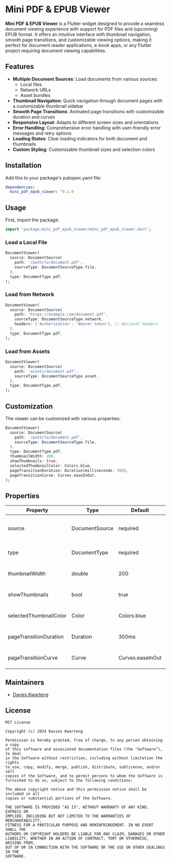 # Mini PDF & EPUB Viewer

**Mini PDF & EPUB Viewer** is a Flutter widget designed to provide a seamless document viewing experience with support for PDF files and (upcoming) EPUB format. It offers an intuitive interface with thumbnail navigation, smooth page transitions, and customizable viewing options, making it perfect for document reader applications, e-book apps, or any Flutter project requiring document viewing capabilities.

## Features

- **Multiple Document Sources**: Load documents from various sources:
  - Local files
  - Network URLs
  - Asset bundles
- **Thumbnail Navigation**: Quick navigation through document pages with a customizable thumbnail sidebar
- **Smooth Page Transitions**: Animated page transitions with customizable duration and curves
- **Responsive Layout**: Adapts to different screen sizes and orientations
- **Error Handling**: Comprehensive error handling with user-friendly error messages and retry options
- **Loading States**: Clear loading indicators for both document and thumbnails
- **Custom Styling**: Customizable thumbnail sizes and selection colors

## Installation

Add this to your package's pubspec.yaml file:

```yaml
dependencies:
  mini_pdf_epub_viewer: ^0.1.0
```

## Usage

First, import the package:

```dart
import 'package:mini_pdf_epub_viewer/mini_pdf_epub_viewer.dart';
```

### Load a Local File

```dart
DocumentViewer(
  source: DocumentSource(
    path: '/path/to/document.pdf',
    sourceType: DocumentSourceType.file,
  ),
  type: DocumentType.pdf,
);
```

### Load from Network

```dart
DocumentViewer(
  source: DocumentSource(
    path: 'https://example.com/document.pdf',
    sourceType: DocumentSourceType.network,
    headers: {'Authorization': 'Bearer token'}, // Optional headers
  ),
  type: DocumentType.pdf,
);
```

### Load from Assets

```dart
DocumentViewer(
  source: DocumentSource(
    path: 'assets/document.pdf',
    sourceType: DocumentSourceType.asset,
  ),
  type: DocumentType.pdf,
);
```

## Customization

The viewer can be customized with various properties:

```dart
DocumentViewer(
  source: DocumentSource(
    path: '/path/to/document.pdf',
    sourceType: DocumentSourceType.file,
  ),
  type: DocumentType.pdf,
  thumbnailWidth: 200,
  showThumbnails: true,
  selectedThumbnailColor: Colors.blue,
  pageTransitionDuration: Duration(milliseconds: 300),
  pageTransitionCurve: Curves.easeInOut,
);
```

## Properties

| Property | Type | Default | Description |
|----------|------|---------|-------------|
| source | DocumentSource | required | Configuration for the document source |
| type | DocumentType | required | Type of document (PDF/EPUB) |
| thumbnailWidth | double | 200 | Width of thumbnail sidebar |
| showThumbnails | bool | true | Whether to show thumbnails |
| selectedThumbnailColor | Color | Colors.blue | Color of selected thumbnail |
| pageTransitionDuration | Duration | 300ms | Duration of page transitions |
| pageTransitionCurve | Curve | Curves.easeInOut | Animation curve for transitions |

## Maintainers

- [Davies Kwarteng](https://github.com/davies-k)

## License

```
MIT License

Copyright (c) 2024 Davies Kwarteng

Permission is hereby granted, free of charge, to any person obtaining a copy
of this software and associated documentation files (the "Software"), to deal
in the Software without restriction, including without limitation the rights
to use, copy, modify, merge, publish, distribute, sublicense, and/or sell
copies of the Software, and to permit persons to whom the Software is
furnished to do so, subject to the following conditions:

The above copyright notice and this permission notice shall be included in all
copies or substantial portions of the Software.

THE SOFTWARE IS PROVIDED "AS IS", WITHOUT WARRANTY OF ANY KIND, EXPRESS OR
IMPLIED, INCLUDING BUT NOT LIMITED TO THE WARRANTIES OF MERCHANTABILITY,
FITNESS FOR A PARTICULAR PURPOSE AND NONINFRINGEMENT. IN NO EVENT SHALL THE
AUTHORS OR COPYRIGHT HOLDERS BE LIABLE FOR ANY CLAIM, DAMAGES OR OTHER
LIABILITY, WHETHER IN AN ACTION OF CONTRACT, TORT OR OTHERWISE, ARISING FROM,
OUT OF OR IN CONNECTION WITH THE SOFTWARE OR THE USE OR OTHER DEALINGS IN THE
SOFTWARE.
```